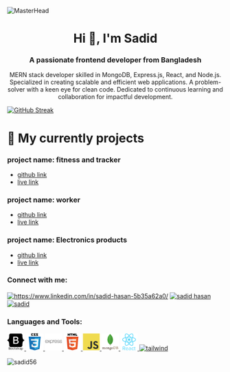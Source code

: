 
![MasterHead](https://i.ibb.co/yXXYTYj/Blue-Gradient-Dental-Health-Facebook-Fundraiser-Cover-Photo.png...)
    <h1 align="center">Hi 👋, I'm Sadid</h1>
<h3 align="center">A passionate frontend developer from Bangladesh</h3>
<p align="center"> MERN stack developer skilled in MongoDB, Express.js, React, and Node.js. Specialized in creating scalable and efficient web applications. A problem-solver with a keen eye for clean code. Dedicated to continuous learning and collaboration for impactful development.</p>



[![GitHub Streak](https://github-readme-streak-stats.herokuapp.com?user=sadid56&theme=shades-of-purple&mode=weekly&exclude_days=Sun&hide_total_contributions=true)](https://git.io/streak-stats)


# 🔭 My currently projects
### project name: fitness and tracker
- [github link](https://github.com/programming-hero-web-course1/b8a12-client-side-sadid56)
- [live link](https://assignment-12-6812f.web.app/)

### project name: worker
- [github link](https://github.com/Porgramming-Hero-web-course/b8a11-client-side-sadid56)
- [live link](https://assignment-11-96d26.web.app/)

### project name: Electronics products
- [github link](https://github.com/programming-hero-web-course-4/b8a10-brandshop-client-side-sadid56)
- [live link](https://assignment-10-ac88b.firebaseapp.com/)



<h3 align="left">Connect with me:</h3>
<p align="left">
<a href="https://www.linkedin.com/in/sadid-hasan-5b35a62a0/" target="_blank"><img align="center" src="https://raw.githubusercontent.com/rahuldkjain/github-profile-readme-generator/master/src/images/icons/Social/linked-in-alt.svg" alt="https://www.linkedin.com/in/sadid-hasan-5b35a62a0/" height="30" width="40" /></a>
<a href="https://www.facebook.com/sadidhasan.hasan.5" target="_blank"><img align="center" src="https://raw.githubusercontent.com/rahuldkjain/github-profile-readme-generator/master/src/images/icons/Social/facebook.svg" alt="sadid hasan" height="30" width="40" /></a>
<a href="https://www.instagram.com/sadidhasan56/" target="_blank"><img align="center" src="https://raw.githubusercontent.com/rahuldkjain/github-profile-readme-generator/master/src/images/icons/Social/instagram.svg" alt="sadid" height="30" width="40" /></a>
</p>

<h3 align="left">Languages and Tools:</h3>
<p align="left"> <a href="https://getbootstrap.com" target="_blank" rel="noreferrer"> <img src="https://raw.githubusercontent.com/devicons/devicon/master/icons/bootstrap/bootstrap-plain-wordmark.svg" alt="bootstrap" width="40" height="40"/> </a> <a href="https://www.w3schools.com/css/" target="_blank" rel="noreferrer"> <img src="https://raw.githubusercontent.com/devicons/devicon/master/icons/css3/css3-original-wordmark.svg" alt="css3" width="40" height="40"/> </a> <a href="https://expressjs.com" target="_blank" rel="noreferrer"> <img src="https://raw.githubusercontent.com/devicons/devicon/master/icons/express/express-original-wordmark.svg" alt="express" width="40" height="40"/> </a> <a href="https://www.w3.org/html/" target="_blank" rel="noreferrer"> <img src="https://raw.githubusercontent.com/devicons/devicon/master/icons/html5/html5-original-wordmark.svg" alt="html5" width="40" height="40"/> </a> <a href="https://developer.mozilla.org/en-US/docs/Web/JavaScript" target="_blank" rel="noreferrer"> <img src="https://raw.githubusercontent.com/devicons/devicon/master/icons/javascript/javascript-original.svg" alt="javascript" width="40" height="40"/> </a> <a href="https://www.mongodb.com/" target="_blank" rel="noreferrer"> <img src="https://raw.githubusercontent.com/devicons/devicon/master/icons/mongodb/mongodb-original-wordmark.svg" alt="mongodb" width="40" height="40"/> </a> <a href="https://reactjs.org/" target="_blank" rel="noreferrer"> <img src="https://raw.githubusercontent.com/devicons/devicon/master/icons/react/react-original-wordmark.svg" alt="react" width="40" height="40"/> </a> <a href="https://tailwindcss.com/" target="_blank" rel="noreferrer"> <img src="https://www.vectorlogo.zone/logos/tailwindcss/tailwindcss-icon.svg" alt="tailwind" width="40" height="40"/> </a> </p>

<p><img align="center" src="https://github-readme-stats.vercel.app/api/top-langs?username=sadid56&show_icons=true&locale=en&layout=compact" alt="sadid56" /></p>
